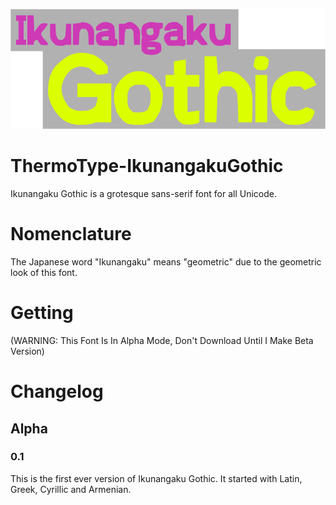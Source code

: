 <p align="center">
  <img width="800" height="auto" src="https://github.com/TSFBCE24RhythmHeaveners/ThermoType-IkunangakuGothic/blob/main/Logo.png">
</p>

# ThermoType-IkunangakuGothic
Ikunangaku Gothic is a grotesque sans-serif font for all Unicode. 

# Nomenclature #
The Japanese word "Ikunangaku" means "geometric" due to the geometric look of this font.

# Getting #
(WARNING: This Font Is In Alpha Mode, Don't Download Until I Make Beta Version)

# Changelog #
## Alpha ##
### 0.1 ###
This is the first ever version of Ikunangaku Gothic. It started with Latin, Greek, Cyrillic and Armenian.
